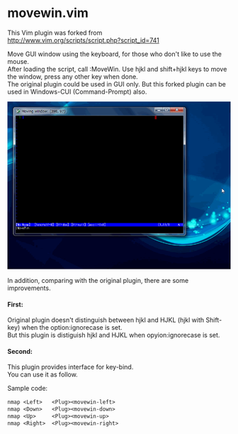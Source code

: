 movewin.vim
=====

This Vim plugin was forked from  
  http://www.vim.org/scripts/script.php?script_id=741    

Move GUI window using the keyboard, for those who don't like to use the mouse.  
After loading the script, call :MoveWin.  Use hjkl and shift+hjkl keys to move the window, press any other key when done.  
The original plugin could be used in GUI only. But this forked plugin can be used in Windows-CUI (Command-Prompt) also.  

![Screenshot (GIF animation)](screenshot/movewin.gif)


In addition, comparing with the original plugin, there are some improvements.  
#### First:
Original plugin doesn't distinguish between hjkl and HJKL (hjkl with Shift-key) when the option:ignorecase is set.  
But this plugin is distiguish hjkl and HJKL when opyion:ignorecase is set.  


#### Second:
This plugin provides interface for key-bind.  
You can use it as follow.  

Sample code:

~~~~VimL
nmap <Left>   <Plug><movewin-left>
nmap <Down>   <Plug><movewin-down>
nmap <Up>     <Plug><movewin-up>
nmap <Right>  <Plug><movewin-right>
~~~~
